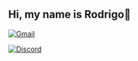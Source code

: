 ## Hi, my name is Rodrigo👋

[![Gmail](https://img.shields.io/badge/Gmail-D14836?style=for-the-badge&logo=gmail&logoColor=white)](https://google.com)

[![Discord](https://img.shields.io/badge/Discord-7289DA?style=for-the-badge&logo=discord&logoColor=white)](https://invite/1haterdrigo) 

